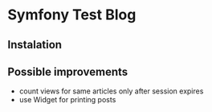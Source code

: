Symfony Test Blog
========================


Instalation
--------------



Possible improvements
--------------
- count views for same articles only after session expires
- use Widget for printing posts